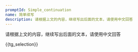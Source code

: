```yaml
---
promptId: Simple_continuation
name: 简单续写
description: 请根据上文的内容，继续写出后面的文本，请使用中文回答
---
```

请根据上文的内容，继续写出后面的文本，请使用中文回答

{{tg_selection}}